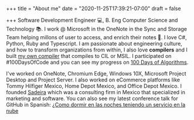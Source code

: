 +++
title = "About me"
date = "2020-11-25T17:39:21-07:00"
draft = false

+++
Software Development Engineer 💻, B. Eng Computer Science and Technology 📚. I work @ Microsoft in the OneNote in the Sync and Storage Team helping millons of user to access, and enrich their notes 📝. I love C#, Python, Ruby and Typescript.  I am passionate about engineering culture, and how to transform organizations from within, I also love **compilers** and I built [my own compiler](http://github.com/danielsada/deep-lingo) that compiles to CIL or MSIL. I participated on #100DaysOfCode and you can see my progress on [100 Days of Algorithms](http://github.com/danielsada). 

I've worked on OneNote, Chromium Edge, Windows 10X, Microsoft Project Desktop and Project Server. I also worked on eCommerce platforms like Tommy Hilfiger Mexico, Home Depot Mexico, and Office Depot Mexico. I founded [Sadeira](http://sadeira.com) which was a consulting firm in Mexico that specialized in marketing and software.
 You can also see my latest conference talk for GitHub in Spanish: [¿Como dormir en las noches teniendo un servicio en la nube](https://youtu.be/l8bLDR89qHA?t=2153)
